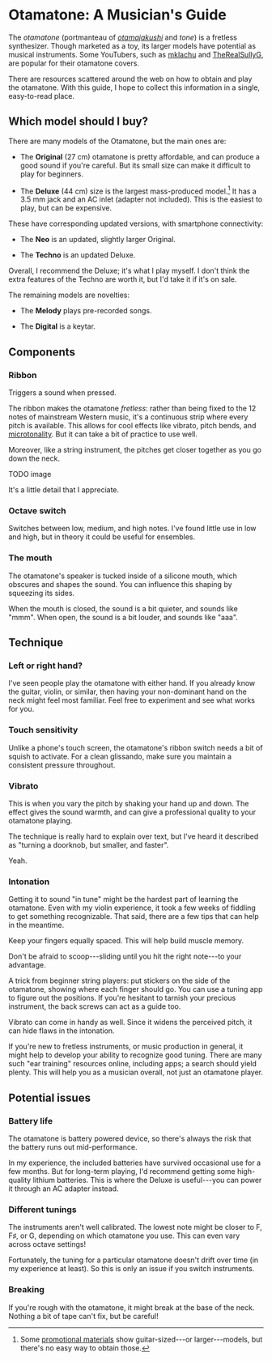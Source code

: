 # Otamatone: A Musician's Guide

The *otamatone* (portmanteau of *[otamajakushi]* and *tone*) is a fretless synthesizer.
Though marketed as a toy, its larger models have potential as musical instruments.
Some YouTubers, such as [mklachu] and [TheRealSullyG], are popular for their otamatone covers.

[otamajakushi]: https://en.wiktionary.org/wiki/%E3%81%8A%E7%8E%89%E6%9D%93%E5%AD%90
[mklachu]: https://www.youtube.com/c/mklachu
[TheRealSullyG]: https://www.youtube.com/c/TheRealSullyG

There are resources scattered around the web on how to obtain and play the otamatone.
With this guide, I hope to collect this information in a single, easy-to-read place.

## Which model should I buy?

There are many models of the Otamatone, but the main ones are:

- The **Original** (27&nbsp;cm) otamatone is pretty affordable, and can produce a good sound if you're careful.
  But its small size can make it difficult to play for beginners.

- The **Deluxe** (44&nbsp;cm) size is the largest mass-produced model.[^large]
  It has a 3.5&nbsp;mm jack and an AC inlet (adapter not included).
  This is the easiest to play, but can be expensive.

[^large]: Some [promotional materials] show guitar-sized---or larger---models, but there's no easy way to obtain those.

[promotional materials]: https://www.youtube.com/watch?v=g_1WvxYBGTk

These have corresponding updated versions, with smartphone connectivity:

- The **Neo** is an updated, slightly larger Original.

- The **Techno** is an updated Deluxe.

Overall, I recommend the Deluxe; it's what I play myself.
I don't think the extra features of the Techno are worth it, but I'd take it if it's on sale.

The remaining models are novelties:

- The **Melody** plays pre-recorded songs.

- The **Digital** is a keytar.

## Components

### Ribbon

Triggers a sound when pressed.

The ribbon makes the otamatone *fretless*: rather than being fixed to the 12 notes of mainstream Western music, it's a continuous strip where every pitch is available.
This allows for cool effects like vibrato, pitch bends, and [microtonality].
But it can take a bit of practice to use well.

[microtonality]: https://youtu.be/fBeP3Nhtpxg

Moreover, like a string instrument, the pitches get closer together as you go down the neck.

TODO image

It's a little detail that I appreciate.

### Octave switch

Switches between low, medium, and high notes.
I've found little use in low and high, but in theory it could be useful for ensembles.

### The mouth

The otamatone's speaker is tucked inside of a silicone mouth, which obscures and shapes the sound.
You can influence this shaping by squeezing its sides.

When the mouth is closed, the sound is a bit quieter, and sounds like "mmm".
When open, the sound is a bit louder, and sounds like "aaa".

## Technique

### Left or right hand?

I've seen people play the otamatone with either hand.
If you already know the guitar, violin, or similar, then having your non-dominant hand on the neck might feel most familiar.
Feel free to experiment and see what works for you.

### Touch sensitivity

Unlike a phone's touch screen, the otamatone's ribbon switch needs a bit of squish to activate.
For a clean glissando, make sure you maintain a consistent pressure throughout.

### Vibrato

This is when you vary the pitch by shaking your hand up and down.
The effect gives the sound warmth, and can give a professional quality to your otamatone playing.

The technique is really hard to explain over text, but I've heard it described as "turning a doorknob, but smaller, and faster".

Yeah.

### Intonation

Getting it to sound "in tune" might be the hardest part of learning the otamatone.
Even with my violin experience, it took a few weeks of fiddling to get something recognizable.
That said, there are a few tips that can help in the meantime.

Keep your fingers equally spaced.
This will help build muscle memory.

Don't be afraid to scoop---sliding until you hit the right note---to your advantage.

A trick from beginner string players: put stickers on the side of the otamatone, showing where each finger should go.
You can use a tuning app to figure out the positions.
If you're hesitant to tarnish your precious instrument, the back screws can act as a guide too.

Vibrato can come in handy as well.
Since it widens the perceived pitch, it can hide flaws in the intonation.

If you're new to fretless instruments, or music production in general, it might help to develop your ability to recognize good tuning.
There are many such "ear training" resources online, including apps; a search should yield plenty.
This will help you as a musician overall, not just an otamatone player.

## Potential issues

### Battery life

The otamatone is battery powered device, so there's always the risk that the battery runs out mid-performance.

In my experience, the included batteries have survived occasional use for a few months.
But for long-term playing, I'd recommend getting some high-quality lithium batteries.
This is where the Deluxe is useful---you can power it through an AC adapter instead.

### Different tunings

The instruments aren't well calibrated.
The lowest note might be closer to F, F♯, or G, depending on which otamatone you use.
This can even vary across octave settings!

Fortunately, the tuning for a particular otamatone doesn't drift over time (in my experience at least).
So this is only an issue if you switch instruments.

### Breaking

If you're rough with the otamatone, it might break at the base of the neck.
Nothing a bit of tape can't fix, but be careful!
